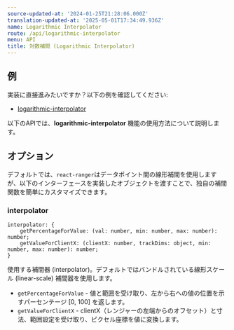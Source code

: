 ```yaml
---
source-updated-at: '2024-01-25T21:28:06.000Z'
translation-updated-at: '2025-05-01T17:34:49.936Z'
name: Logarithmic Interpolator
route: /api/logarithmic-interpolator
menu: API
title: 対数補間 (Logarithmic Interpolator)
---
```

## 例

実装に直接進みたいですか？以下の例を確認してください:

- [logarithmic-interpolator](../examples/logarithmic-interpolator)

以下のAPIでは、**logarithmic-interpolator** 機能の使用方法について説明します。

## オプション

デフォルトでは、`react-ranger`はデータポイント間の線形補間を使用しますが、以下のインターフェースを実装したオブジェクトを渡すことで、独自の補間関数を簡単にカスタマイズできます。

### interpolator

```tsx
interpolator: {
    getPercentageForValue: (val: number, min: number, max: number): number;
    getValueForClientX: (clientX: number, trackDims: object, min: number, max: number): number;
}
```
使用する補間器 (interpolator)。デフォルトではバンドルされている線形スケール (linear-scale) 補間器を使用します。
 - `getPercentageForValue` - 値と範囲を受け取り、左から右への値の位置を示すパーセンテージ [0, 100] を返します。
 - `getValueForClientX` - clientX（レンジャーの左端からのオフセット）と寸法、範囲設定を受け取り、ピクセル座標を値に変換します。
